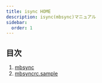 ```yaml
---
title: isync HOME
description: isync(mbsync)マニュアル
sidebar:
  order: 1
---
```


## 目次

1. [mbsync](/isync/mbsync/)
2. [mbsyncrc.sample](/isync/mbsyncrcsample/)
